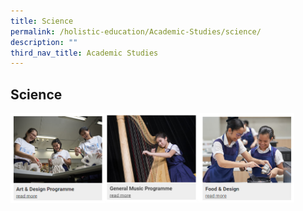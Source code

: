 ```yaml
---
title: Science
permalink: /holistic-education/Academic-Studies/science/
description: ""
third_nav_title: Academic Studies
---
```

## Science

<p><a href="/holistic-education/Academic-Studies/adp/">
<img style="width:30%" align=left src="/images/aes1.jpg">
</a></p>

<p><a href="/holistic-education/Academic-Studies/gmp/">
<img style="width:30%" align=left src="/images/aes2.jpg">
</a></p>

<p><a href="/holistic-education/Academic-Studies/fnd/">
<img style="width:30%" align=left src="/images/aes3.jpg">
</a></p>
<br clear=left>